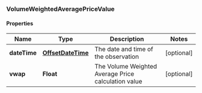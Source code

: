 
### VolumeWeightedAveragePriceValue

#### Properties
Name | Type | Description | Notes
------------ | ------------- | ------------- | -------------
**dateTime** | [**OffsetDateTime**](OffsetDateTime.md) | The date and time of the observation |  [optional]
**vwap** | **Float** | The Volume Weighted Average Price calculation value |  [optional]




